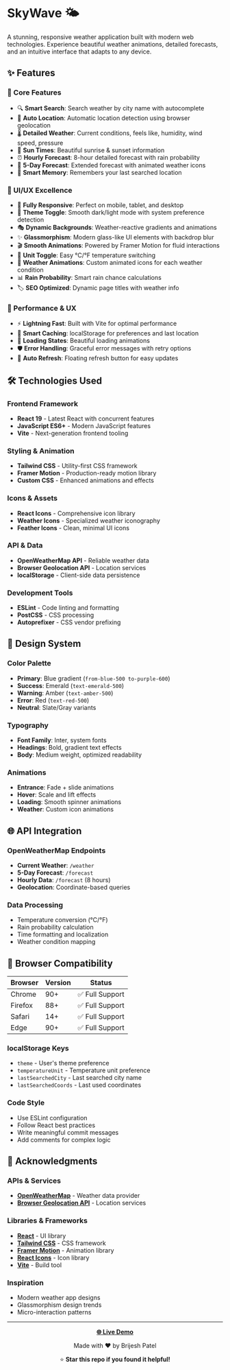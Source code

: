 # SkyWave 🌤️

A stunning, responsive weather application built with modern web technologies. Experience beautiful weather animations, detailed forecasts, and an intuitive interface that adapts to any device.

## ✨ Features

### 🌟 Core Features
- 🔍 **Smart Search**: Search weather by city name with autocomplete
- 📍 **Auto Location**: Automatic location detection using browser geolocation
- 🌡️ **Detailed Weather**: Current conditions, feels like, humidity, wind speed, pressure
- 🌅 **Sun Times**: Beautiful sunrise & sunset information
- ⏰ **Hourly Forecast**: 8-hour detailed forecast with rain probability
- 📅 **5-Day Forecast**: Extended forecast with animated weather icons
- 💾 **Smart Memory**: Remembers your last searched location

### 🎨 UI/UX Excellence
- 📱 **Fully Responsive**: Perfect on mobile, tablet, and desktop
- 🌙 **Theme Toggle**: Smooth dark/light mode with system preference detection
- 🎭 **Dynamic Backgrounds**: Weather-reactive gradients and animations
- ✨ **Glassmorphism**: Modern glass-like UI elements with backdrop blur
- 🎬 **Smooth Animations**: Powered by Framer Motion for fluid interactions
- 🔄 **Unit Toggle**: Easy °C/°F temperature switching
- 🎯 **Weather Animations**: Custom animated icons for each weather condition
- 📊 **Rain Probability**: Smart rain chance calculations
- 🏷️ **SEO Optimized**: Dynamic page titles with weather info

### 🚀 Performance & UX
- ⚡ **Lightning Fast**: Built with Vite for optimal performance
- 🔄 **Smart Caching**: localStorage for preferences and last location
- 🎪 **Loading States**: Beautiful loading animations
- 🛡️ **Error Handling**: Graceful error messages with retry options
- 🔄 **Auto Refresh**: Floating refresh button for easy updates

## 🛠️ Technologies Used

### Frontend Framework
- **React 19** - Latest React with concurrent features
- **JavaScript ES6+** - Modern JavaScript features
- **Vite** - Next-generation frontend tooling

### Styling & Animation
- **Tailwind CSS** - Utility-first CSS framework
- **Framer Motion** - Production-ready motion library
- **Custom CSS** - Enhanced animations and effects

### Icons & Assets
- **React Icons** - Comprehensive icon library
- **Weather Icons** - Specialized weather iconography
- **Feather Icons** - Clean, minimal UI icons

### API & Data
- **OpenWeatherMap API** - Reliable weather data
- **Browser Geolocation API** - Location services
- **localStorage** - Client-side data persistence

### Development Tools
- **ESLint** - Code linting and formatting
- **PostCSS** - CSS processing
- **Autoprefixer** - CSS vendor prefixing

## 🎨 Design System

### Color Palette
- **Primary**: Blue gradient (`from-blue-500 to-purple-600`)
- **Success**: Emerald (`text-emerald-500`)
- **Warning**: Amber (`text-amber-500`)
- **Error**: Red (`text-red-500`)
- **Neutral**: Slate/Gray variants

### Typography
- **Font Family**: Inter, system fonts
- **Headings**: Bold, gradient text effects
- **Body**: Medium weight, optimized readability

### Animations
- **Entrance**: Fade + slide animations
- **Hover**: Scale and lift effects
- **Loading**: Smooth spinner animations
- **Weather**: Custom icon animations

## 🌐 API Integration

### OpenWeatherMap Endpoints
- **Current Weather**: `/weather`
- **5-Day Forecast**: `/forecast`
- **Hourly Data**: `/forecast` (8 hours)
- **Geolocation**: Coordinate-based queries

### Data Processing
- Temperature conversion (°C/°F)
- Rain probability calculation
- Time formatting and localization
- Weather condition mapping

## 📱 Browser Compatibility

| Browser | Version | Status |
|---------|---------|--------|
| Chrome  | 90+     | ✅ Full Support |
| Firefox | 88+     | ✅ Full Support |
| Safari  | 14+     | ✅ Full Support |
| Edge    | 90+     | ✅ Full Support |

### localStorage Keys
- `theme` - User's theme preference
- `temperatureUnit` - Temperature unit preference
- `lastSearchedCity` - Last searched city name
- `lastSearchedCoords` - Last used coordinates

### Code Style
- Use ESLint configuration
- Follow React best practices
- Write meaningful commit messages
- Add comments for complex logic

## 🙏 Acknowledgments

### APIs & Services
- **[OpenWeatherMap](https://openweathermap.org/)** - Weather data provider
- **[Browser Geolocation API](https://developer.mozilla.org/en-US/docs/Web/API/Geolocation_API)** - Location services

### Libraries & Frameworks
- **[React](https://react.dev/)** - UI library
- **[Tailwind CSS](https://tailwindcss.com/)** - CSS framework
- **[Framer Motion](https://www.framer.com/motion/)** - Animation library
- **[React Icons](https://react-icons.github.io/react-icons/)** - Icon library
- **[Vite](https://vitejs.dev/)** - Build tool

### Inspiration
- Modern weather app designs
- Glassmorphism design trends
- Micro-interaction patterns

---

<div align="center">

**[🌐 Live Demo](https://sky-wave-jade.vercel.app/)**

Made with ❤️ by Brijesh Patel

⭐ **Star this repo if you found it helpful!**

</div>
